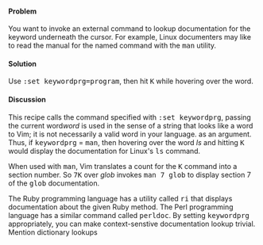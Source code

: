 <h4>Problem</h4>

You want to invoke an external command to lookup documentation for the keyword
underneath the cursor. For example, Linux documenters may like to read the
manual for the named command with the <tt>man</tt> utility.

<h4>Solution</h4>

Use <tt>:set keywordprg=program</tt>, then hit <tt>K</tt> while hovering over the word.

<h4>Discussion</h4>

This recipe calls the command specified with <tt>:set keywordprg</tt>, passing
the current word<span class="fn"><i>word</i> is used in the sense of a string
that looks like a word to Vim; it is not necessarily a valid word in your
language.</span> as an argument. Thus, if <tt>keywordprg</tt> = <tt>man</tt>,
then hovering over the word <i>ls</i> and hitting <tt>K</tt> would display the
documentation for Linux's <tt>ls</tt> command.

When used with <tt>man</tt>, Vim translates a count for the <tt>K</tt> command
into a section number. So <tt>7K</tt> over <i>glob</i> invokes <tt>man 7
glob</tt> to display section 7 of the <tt>glob</tt> documentation.

The Ruby programming language has a utility called <tt>ri</tt> that displays
documentation about the given Ruby method. The Perl programming language has a
similar command called <tt>perldoc</tt>. By setting <tt>keywordprg</tt>
appropriately, you can make context-senstive documentation lookup trivial.
<span class="todo">Mention dictionary lookups</span>
